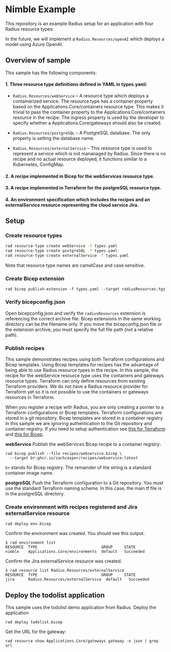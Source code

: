 # Nimble Example
This repository is an example Radius setup for an application with four Radius resource types:
 

In the future, we will implement a `Radius.Resources/openAI` which deploys a model using Azure OpenAI.

## Overview of sample

This sample has the following components:

#### 1. Three resource type definitions defined in YAML in types.yaml: 

* `Radius.Resources/webService` – A resource type which deploys a containerized service. The resource type has a container property based on the Applications.Core/containers resource type. This makes it trivial to pass the container property to the Applications.Core/containers resource in the recipe. The ingress property is used by the developer to specify whether a Applications.Core/gateways should also be created. 

* `Radius.Resources/postgreSQL` – A PostgreSQL database. The only property is setting the database name.

* `Radius.Resources/externalService` – This resource type is used to represent a service which is not mananaged by Radius. Since there is no recipe and no actual resource deployed, it functions similar to a Kubernetes, ConfigMap.

#### 2. A recipe implemented in Bicep for the webServices resource type. 

#### 3. A recipe implemented in Terraform for the postgreSQL resource type.

#### 4. An environment specification which includes the recipes and an externalService resource representing the cloud service Jira.

## Setup
### Create resource types

```bash
rad resource-type create webService -f types.yaml
rad resource-type create postgreSQL -f types.yaml
rad resource-type create externalService -f types.yaml
```
Note that resource type names are camelCase and case sensitive.

### Create Bicep extension
```
rad bicep publish-extension -f types.yaml --target radiusResources.tgz
```

### Verify bicepconfig.json
Open bicepconfig.json and verify the `radiusResources` extension is referencing the correct archive file. Bicep extensions in the same working directory can be the filename only. If you move the bicepconfig.json file or the extension archive, you must specify the full file path (not a relative path).

### Publish recipes
This sample demonstrates recipes using both Terraform configurations and Bicep templates. Using Bicep templates for recipes has the advantage of being able to use Radius resource types in the recipe. In this sample, the recipe for the webService resource type uses the containers and gateways resource types. Terraform can only define resources from existing Terraform providers. We do not have a Radius resource provider for Terraform yet so it is not possible to use the containers or gateways resources in Terraform.

When you register a recipe with Radius, you are only creating a pointer to a Terraform configurations or Bicep templates. Terraform configurations are stored in a git repository. Bicep templates are stored in a container registry. In this sample we are ignoring authentication to the Git repository and container registry. If you need to setup authentication see [this for Terraform](https://docs.radapp.io/guides/recipes/terraform/howto-private-registry/) and [this for Bicep](https://docs.radapp.io/guides/recipes/howto-private-bicep-registry/).

**webService**
Publish the webServices Bicep recipe to a container registry:
```
rad bicep publish --file recipes/webservice.bicep \
  --target br:ghcr.io/zachcasper/recipes/webservice:latest
```
`br` stands for Bicep registry. The remainder of the string is a standard container image name.

**postgreSQL**
Push the Terraform configuration to a Git repository. You must use the standard Terraform naming scheme. In this case, the main.tf file is in the postgreSQL directory. 

### Create environment with recipes registered and Jira externalService resource
```
rad deploy env.bicep
```
Confirm the environment was created. You should see this output.
```
$ rad environment list
RESOURCE  TYPE                            GROUP     STATE
nimble    Applications.Core/environments  default   Succeeded
```
Confirm the Jira externalService resource was created.
```
$ rad resource list Radius.Resources/externalService
RESOURCE  TYPE                            GROUP     STATE
jira      Radius.Resources/externalService  default   Succeeded
```

## Deploy the todolist application
This sample uses the todolist demo application from Radius. Deploy the application
```
rad deploy todolist.bicep
```
Get the URL for the gateway:
```
rad resource show Applications.Core/gateways gateway -o json | grep url
```
